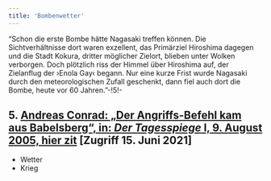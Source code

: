 ```yaml
---
title: 'Bombenwetter'
---
```


“Schon die erste Bombe hätte Nagasaki treffen können. Die Sichtverhältnisse dort waren exzellent, das Primärziel Hiroshima dagegen und die Stadt Kokura, dritter möglicher Zielort, blieben unter Wolken verborgen. Doch plötzlich riss der Himmel über Hiroshima auf, der Zielanflug der ›Enola Gay‹ begann. Nur eine kurze Frist wurde Nagasaki durch den meteorologischen Zufall geschenkt, dann fiel auch dort die Bombe, heute vor 60 Jahren.”-!5!-
## **5.** [Andreas Conrad: „Der Angriffs-Befehl kam aus Babelsberg“, in: _Der Tagesspiege_ l, 9. August 2005, hier zit](https://www.tagesspiegel.de/berlin/der-angriffs-befehl-kam-aus-babelsberg/631760.html) [Zugriff 15. Juni 2021]

* Wetter
* Krieg




